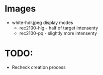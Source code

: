 # Images

- white-hdr.jpeg display modes
  - rec2100-hlg - half of target intensenty
  - rec2100-pq - slightly more intensenty

# TODO:

- Recheck creation process
